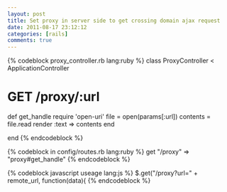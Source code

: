 ```yaml
---
layout: post
title: Set proxy in server side to get crossing domain ajax request
date: 2011-08-17 23:12:12
categories: [rails]
comments: true
---
```


{% codeblock proxy_controller.rb lang:ruby %}
class ProxyController < ApplicationController

  # GET /proxy/:url
  def get_handle
    require 'open-uri'
    file = open(params[:url])
    contents = file.read
    render :text => contents
  end

end
{% endcodeblock  %}

{% codeblock in config/routes.rb lang:ruby %}
get "/proxy" => "proxy#get_handle"
{% endcodeblock %}

{% codeblock javascript useage lang:js %}
$.get("/proxy?url=" + remote_url, function(data){
{% endcodeblock %}